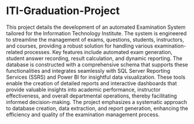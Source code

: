 # ITI-Graduation-Project
This project details the development of an automated Examination System tailored for the Information Technology Institute. The system is engineered to streamline the management of exams, questions, students, instructors, and courses, providing a robust solution for handling various examination-related processes. Key features include automated exam generation, student answer recording, result calculation, and dynamic reporting. The database is constructed with a comprehensive schema that supports these functionalities and integrates seamlessly with SQL Server Reporting Services (SSRS) and Power BI for insightful data visualization. These tools enable the creation of detailed reports and interactive dashboards that provide valuable insights into academic performance, instructor effectiveness, and overall departmental operations, thereby facilitating informed decision-making. The project emphasizes a systematic approach to database creation, data extraction, and report generation, enhancing the efficiency and quality of the examination management process.
